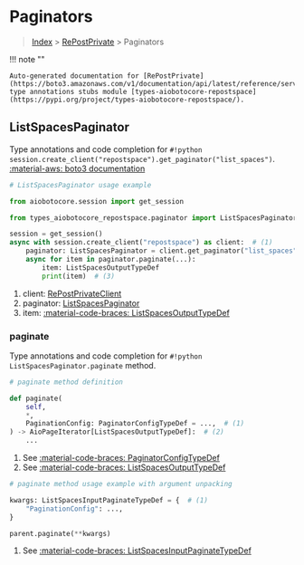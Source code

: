 # Paginators

> [Index](../README.md) > [RePostPrivate](./README.md) > Paginators

!!! note ""

    Auto-generated documentation for [RePostPrivate](https://boto3.amazonaws.com/v1/documentation/api/latest/reference/services/repostspace.html#repostprivate)
    type annotations stubs module [types-aiobotocore-repostspace](https://pypi.org/project/types-aiobotocore-repostspace/).

## ListSpacesPaginator

Type annotations and code completion for `#!python session.create_client("repostspace").get_paginator("list_spaces")`.
[:material-aws: boto3 documentation](https://boto3.amazonaws.com/v1/documentation/api/latest/reference/services/repostspace/paginator/ListSpaces.html#RePostPrivate.Paginator.ListSpaces)

```python
# ListSpacesPaginator usage example

from aiobotocore.session import get_session

from types_aiobotocore_repostspace.paginator import ListSpacesPaginator

session = get_session()
async with session.create_client("repostspace") as client:  # (1)
    paginator: ListSpacesPaginator = client.get_paginator("list_spaces")  # (2)
    async for item in paginator.paginate(...):
        item: ListSpacesOutputTypeDef
        print(item)  # (3)
```

1. client: [RePostPrivateClient](./client.md)
2. paginator: [ListSpacesPaginator](./paginators.md#listspacespaginator)
3. item: [:material-code-braces: ListSpacesOutputTypeDef](./type_defs.md#listspacesoutputtypedef) 


### paginate

Type annotations and code completion for `#!python ListSpacesPaginator.paginate` method.

```python
# paginate method definition

def paginate(
    self,
    *,
    PaginationConfig: PaginatorConfigTypeDef = ...,  # (1)
) -> AioPageIterator[ListSpacesOutputTypeDef]:  # (2)
    ...
```

1. See [:material-code-braces: PaginatorConfigTypeDef](./type_defs.md#paginatorconfigtypedef) 
2. See [:material-code-braces: ListSpacesOutputTypeDef](./type_defs.md#listspacesoutputtypedef) 


```python
# paginate method usage example with argument unpacking

kwargs: ListSpacesInputPaginateTypeDef = {  # (1)
    "PaginationConfig": ...,
}

parent.paginate(**kwargs)
```

1. See [:material-code-braces: ListSpacesInputPaginateTypeDef](./type_defs.md#listspacesinputpaginatetypedef) 

